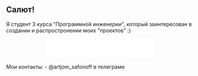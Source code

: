 ## Салют!

Я студент 3 курса "Программной инженерии", который заинтересован в создании и распростронении моих "проектов" :)

<p align='center'>
  <a href='https://vk.com/bobiinski'>
    <img src='VK_logo.png' height='50'>
  </a>
<p>
Мои контакты:
- @artjom_safonoff в телеграме
